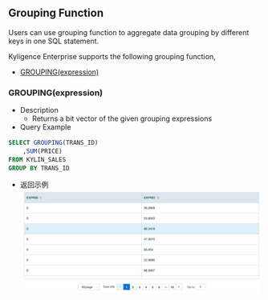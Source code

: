 ## Grouping Function

Users can use grouping function to aggregate data grouping by different keys in one SQL statement.


Kyligence Enterprise supports the following grouping function,

- [GROUPING(expression)](#GROUPING(expression))



### GROUPING(expression)

- Description
	- Returns a bit vector of the given grouping expressions
- Query Example 

```SQL
SELECT GROUPING(TRANS_ID)
	,SUM(PRICE)
FROM KYLIN_SALES
GROUP BY TRANS_ID
```

- 返回示例
![](images/grouping_en.png)
